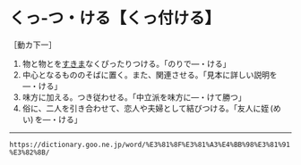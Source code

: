 # くっ‐つ・ける【くっ付ける】

［動カ下一］
1. 物と物とを[すきま](%E3%81%99%E3%81%8D%E3%81%BE%EF%BC%88%E9%9A%99%E9%96%93%EF%BC%8F%E9%80%8F%E3%81%8D%E9%96%93%EF%BC%89.md)なくぴったりつける。「のりで―・ける」
2. 中心となるもののそばに置く。また、関連させる。「見本に詳しい説明を―・ける」
3. 味方に加える。つき従わせる。「中立派を味方に―・けて勝つ」
4. 俗に、二人を引き合わせて、恋人や夫婦として結びつける。「友人に姪 (めい) を―・ける」

---
`https://dictionary.goo.ne.jp/word/%E3%81%8F%E3%81%A3%E4%BB%98%E3%81%91%E3%82%8B/`